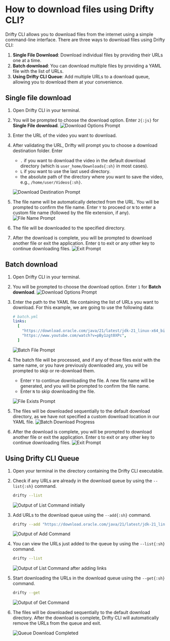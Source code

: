 # How to download files using Drifty CLI?

Drifty CLI allows you to download files from the internet using a simple command-line interface. There are three ways to download files using Drifty CLI:

1. **Single File Download**: Download individual files by providing their URLs one at a time.
2. **Batch download**: You can download multiple files by providing a YAML file with the list of URLs.
3. **Using Drifty CLI Queue**: Add multiple URLs to a download queue, allowing you to download them at your convenience.

## Single file download

1. Open Drifty CLI in your terminal.
2. You will be prompted to choose the download option. Enter `2{:js}` for **Single File download**.
   ![Download Options Prompt](https://github.com/user-attachments/assets/c41e73d3-5181-4d20-b708-4d3c63ded67f)
3. Enter the URL of the video you want to download.
4. After validating the URL, Drifty will prompt you to choose a download destination folder. Enter

   - `.` if you want to download the video in the default download directory (which is `user_home/Downloads{:sh}` in most cases).
   - `L` if you want to use the last used directory.
   - the absolute path of the directory where you want to save the video, e.g., `/home/user/Videos{:sh}`.

   ![Download Destination Prompt](https://github.com/user-attachments/assets/1a09c175-3666-4f9c-a4c4-75309cb5f10a)

5. The file name will be automatically detected from the URL. You will be prompted to confirm the file name. Enter `Y` to proceed or `N` to enter a custom file name (followed by the file extension, if any).
   ![File Name Prompt](https://github.com/user-attachments/assets/9496fff3-1357-4fff-bc81-4617ac8838a7)
6. The file will be downloaded to the specified directory.
7. After the download is complete, you will be prompted to download another file or exit the application. Enter `Q` to exit or any other key to continue downloading files.
   ![Exit Prompt](https://github.com/user-attachments/assets/a20a8d5d-3045-4984-937a-df2d8391e3cd)

## Batch download

1. Open Drifty CLI in your terminal.
2. You will be prompted to choose the download option. Enter `1` for **Batch download**.
   ![Download Options Prompt](https://github.com/user-attachments/assets/c41e73d3-5181-4d20-b708-4d3c63ded67f)
3. Enter the path to the YAML file containing the list of URLs you want to download.
   For this example, we are going to use the following data:
   ```yaml
   # batch.yml
   links:
     [
       "https://download.oracle.com/java/21/latest/jdk-21_linux-x64_bin.tar.gz",
       "https://www.youtube.com/watch?v=pBy1zgt0XPc",
     ]
   ```
   ![Batch File Prompt](https://github.com/user-attachments/assets/86d884ff-dd4c-40f1-a6b6-e2f3d98411e0)
4. The batch file will be processed, and if any of those files exist with the same name, or you have previously downloaded any, you will be prompted to skip or re-download them.

   - Enter `Y` to continue downloading the file. A new file name will be generated, and you will be prompted to confirm the file name.
   - Enter `N` to skip downloading the file.

   ![File Exists Prompt](https://github.com/user-attachments/assets/acf9d433-7a0b-409d-9b68-1d6326536467)

5. The files will be downloaded sequentially to the default download directory, as we have not specified a custom download location in our YAML file.
   ![Batch Download Progress](https://github.com/user-attachments/assets/f89b9685-76b6-4fd3-98d6-6e1262ea386e)
6. After the download is complete, you will be prompted to download another file or exit the application. Enter `Q` to exit or any other key to continue downloading files.
   ![Exit Prompt](https://github.com/user-attachments/assets/9a568579-d3e2-4a20-93b4-bab73b2bd635)

## Using Drifty CLI Queue

1. Open your terminal in the directory containing the Drifty CLI executable.
2. Check if any URLs are already in the download queue by using the `--list{:sh}` command.

   ```bash
   drifty --list
   ```

   ![Output of List Command initially](https://github.com/user-attachments/assets/5bc75ce4-d404-4306-9a3a-44f1329611f4)

3. Add URLs to the download queue using the `--add{:sh}` command.

   ```bash
   drifty --add "https://download.oracle.com/java/21/latest/jdk-21_linux-x64_bin.tar.gz" "https://www.youtube.com/watch?v=pBy1zgt0XPc"
   ```

   ![Output of Add Command](https://github.com/user-attachments/assets/d461c692-0b0f-4031-96cb-fe127335accd)

4. You can view the URLs just added to the queue by using the `--list{:sh}` command.

   ```bash
   drifty --list
   ```

   ![Output of List Command after adding links](https://github.com/user-attachments/assets/7c5e886a-d1d9-4697-a74d-5c84808f3f89)

5. Start downloading the URLs in the download queue using the `--get{:sh}` command.

   ```bash
   drifty --get
   ```

   ![Output of Get Command](https://github.com/user-attachments/assets/f69cada6-f950-4722-ab63-7ffe6162d850)

6. The files will be downloaded sequentially to the default download directory. After the download is complete, Drifty CLI will automatically remove the URLs from the queue and exit.

   ![Queue Download Completed](https://github.com/user-attachments/assets/e75bb16d-28fe-463d-96cc-363501a66e2b)
